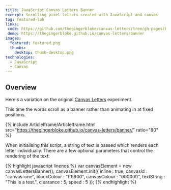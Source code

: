 ```yaml
---
title: JavaScript Canvas Letters Banner
excerpt: Scrolling pixel letters created with JavaScript and canvas
tag: featured-lab
links:
 code: https://github.com/thegingerbloke/canvas-letters/tree/gh-pages/banner
 demo: https://thegingerbloke.github.io/canvas-letters/banner
images:
  featured: featured.png
  thumbs:
    desktop: thumb-desktop.png
technologies:
  - JavaScript
  - Canvas
---
```


## Overview

Here's a variation on the original  [Canvas Letters](../javascript-canvas-letters) experiment.

This time the words scroll as a banner rather than animating in at fixed positions.

{% include ArticleIframe/ArticleIframe.html src="https://thegingerbloke.github.io/canvas-letters/banner/" ratio="80" %}

When initialising this script, a string of text is passed which renders each letter individually. There are a few optional parameters that control the rendering of the text:

{% highlight javascript linenos %}
var canvasElement = new canvasLettersBanner();
canvasElement.init({
    inline : true,
    canvasId : "canvas-one",
    blockColour : "ff9900",
    canvasColour : "000000",
    textString : "This is a test.",
    clearance : 5,
    speed : 5
});
{% endhighlight %}
